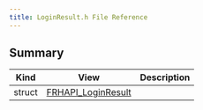 ```yaml
---
title: LoginResult.h File Reference
---
```


## Summary
| Kind | View | Description |
|------|------|-------------|
|struct|[FRHAPI_LoginResult](/unreal-plugins/all/structfrhapi__loginresult/#structFRHAPI__LoginResult)||
